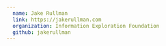 ```yaml
---
  name: Jake Rullman
  link: https://jakerullman.com
  organization: Information Exploration Foundation
  github: jakerullman
---
```

